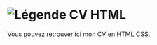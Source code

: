 # ![Légende](https://i.goopics.net/klrmL.png) CV HTML

Vous pouvez retrouver ici mon CV en HTML CSS.
